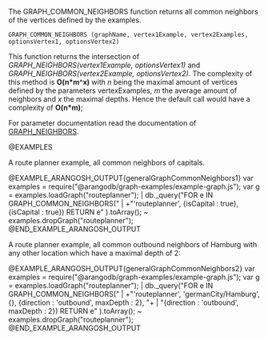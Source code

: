 

The GRAPH\_COMMON\_NEIGHBORS function returns all common neighbors of the vertices
defined by the examples.

`GRAPH_COMMON_NEIGHBORS (graphName, vertex1Example, vertex2Examples,
optionsVertex1, optionsVertex2)`

This function returns the intersection of *GRAPH_NEIGHBORS(vertex1Example, optionsVertex1)*
and *GRAPH_NEIGHBORS(vertex2Example, optionsVertex2)*.
The complexity of this method is **O(n\*m^x)** with *n* being the maximal amount of vertices
defined by the parameters vertexExamples, *m* the average amount of neighbors and *x* the
maximal depths.
Hence the default call would have a complexity of **O(n\*m)**;

For parameter documentation read the documentation of
[GRAPH_NEIGHBORS](#graphneighbors).

@EXAMPLES

A route planner example, all common neighbors of capitals.

@EXAMPLE_ARANGOSH_OUTPUT{generalGraphCommonNeighbors1}
  var examples = require("@arangodb/graph-examples/example-graph.js");
  var g = examples.loadGraph("routeplanner");
| db._query("FOR e IN GRAPH_COMMON_NEIGHBORS("
| +"'routeplanner', {isCapital : true}, {isCapital : true}) RETURN e"
).toArray();
~ examples.dropGraph("routeplanner");
@END_EXAMPLE_ARANGOSH_OUTPUT

A route planner example, all common outbound neighbors of Hamburg with any other location
which have a maximal depth of 2:

@EXAMPLE_ARANGOSH_OUTPUT{generalGraphCommonNeighbors2}
  var examples = require("@arangodb/graph-examples/example-graph.js");
  var g = examples.loadGraph("routeplanner");
| db._query("FOR e IN GRAPH_COMMON_NEIGHBORS("
| +"'routeplanner', 'germanCity/Hamburg', {}, {direction : 'outbound', maxDepth : 2}, "+
| "{direction : 'outbound', maxDepth : 2}) RETURN e"
).toArray();
~ examples.dropGraph("routeplanner");
@END_EXAMPLE_ARANGOSH_OUTPUT


